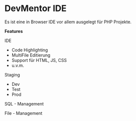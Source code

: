 DevMentor IDE
=============

Es ist eine in Browser IDE vor allem ausgelegt für PHP Projekte.

**Features**

IDE
- Code Highlighting
- MultiFile Editierung
- Support für HTML, JS, CSS
- u.v.m.

Staging
- Dev
- Test
- Prod

SQL - Management

File - Management
 
